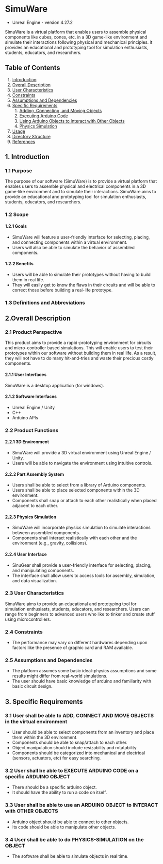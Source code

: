 # SimuWare
- Unreal Engine - version 4.27.2

SimuWare is a virtual platform that enables users to assemble physical components like cubes, cones, etc. in a 3D game-like environment and simulate their interactions following physical and mechanical principles. It provides an educational and prototyping tool for simulation enthusiasts, students, educators, and researchers.

## Table of Contents
1. [Introduction](#introduction)
2. [Overall Description](#overall-description)
3. [User Characteristics](#user-characteristics)
4. [Constraints](#constraints)
5. [Assumptions and Dependencies](#assumptions-and-dependencies)
6. [Specific Requirements](#specific-requirements)
    1. [Adding, Connecting, and Moving Objects](#adding-connecting-and-moving-objects)
    2. [Executing Arduino Code](#executing-arduino-code)
    3. [Using Arduino Objects to Interact with Other Objects](#using-arduino-objects-to-interact-with-other-objects)
    4. [Physics Simulation](#physics-simulation)
7. [Usage](#usage)
8. [Directory Structure](#directory-structure)
9. [References](#references)

## 1. Introduction
### 1.1 Purpose
The purpose of our software (SimuWare) is to provide a virtual platform that enables users to assemble physical and electrical components in a 3D game-like environment and to simulate their interactions. SimuWare aims to provide an educational and prototyping tool for simulation enthusiasts, students, educators, and researchers.

### 1.2 Scope
#### 1.2.1 Goals
- SimuWare will feature a user-friendly interface for selecting, placing, and connecting components within a virtual environment.
- Users will also be able to simulate the behavior of assembled components.

#### 1.2.2 Benefits
- Users will be able to simulate their prototypes without having to build them in real life.
- They will easily get to know the flaws in their circuits and will be able to correct those before building a real-life prototype.

### 1.3 Definitions and Abbreviations


## 2.Overall Description
### 2.1 Product Perspective
This product aims to provide a rapid-prototyping environment for circuits and micro-controller based simulations. This will enable users to test their prototypes within our software without building them in real life. As a result, they will not have to do many hit-and-tries and waste their precious costly components.

#### 2.1.1 User Interfaces
SimuWare is a desktop application (for windows).

#### 2.1.2 Software Interfaces
- Unreal Engine / Unity 
- C++
- Arduino APIs

### 2.2 Product Functions
#### 2.2.1 3D Environment
- SimuWare will provide a 3D virtual environment using Unreal Engine / Unity.
- Users will be able to navigate the environment using intuitive controls.

#### 2.2.2 Part Assembly System
- Users shall be able to select from a library of Arduino components.
- Users shall be able to place selected components within the 3D environment.
- Components shall snap or attach to each other realistically when placed adjacent to each other.

#### 2.2.3 Physics Simulation
- SimuWare will incorporate physics simulation to simulate interactions between assembled components.
- Components shall interact realistically with each other and the environment (e.g., gravity, collisions).

#### 2.2.4 User Interface
- SinuGear shall provide a user-friendly interface for selecting, placing, and manipulating components.
- The interface shall allow users to access tools for assembly, simulation, and data visualization.

### 2.3 User Characteristics
SimuWare aims to provide an educational and prototyping tool for simulation enthusiasts, students, educators, and researchers. Users can range from beginners to advanced users who like to tinker and create stuff using microcontrollers.

### 2.4 Constraints
- The performance may vary on different hardwares depending upon factors like the presence of graphic card and RAM available.

### 2.5 Assumptions and Dependencies
- The platform assumes some basic ideal-physics assumptions and some results might differ from real-world simulations.
- The user should have basic knowledge of arduino and familiarity with basic circuit design.

## 3. Specific Requirements
### 3.1 User shall be able to ADD, CONNECT AND MOVE OBJECTS in the virtual environment
- User should be able to select components from an inventory and place them within the 3D environment.
- Components should be able to snap/attach to each other.
- Object manipulation should include resizability and rotatability
- Components should be categorized into mechanical and electrical (sensors, actuators, etc) for easy searching.

### 3.2 User shall be able to EXECUTE ARDUINO CODE on a specific ARDUINO OBJECT
- There should be a specific arduino object.
- It should have the ability to run a code on itself.

### 3.3 User shall be able to use an ARDUINO OBJECT to INTERACT with OTHER OBJECTS
- Arduino object should be able to connect to other objects.
- Its code should be able to manipulate other objects.

### 3.4 User shall be able to do PHYSICS-SIMULATION on the OBJECT
- The software shall be able to simulate objects in real time.